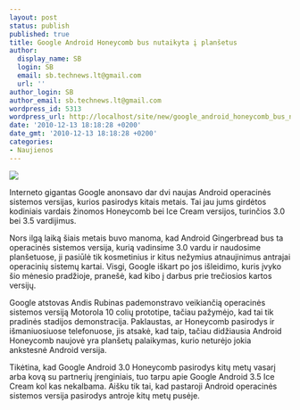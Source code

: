 ```yaml
---
layout: post
status: publish
published: true
title: Google Android Honeycomb bus nutaikyta į planšetus
author:
  display_name: SB
  login: SB
  email: sb.technews.lt@gmail.com
  url: ''
author_login: SB
author_email: sb.technews.lt@gmail.com
wordpress_id: 5313
wordpress_url: http://localhost/site/new/google_android_honeycomb_bus_nutaikyta_i_plansetus/
date: '2010-12-13 18:18:28 +0200'
date_gmt: '2010-12-13 18:18:28 +0200'
categories:
- Naujienos
---
```

<div class="imgright"><img src="http://www.part.lt/img/b38e353561ca2b73f71337e335943acb751.jpg"  /></div>
<p>Interneto gigantas Google anonsavo dar dvi naujas Android operacinės sistemos versijas, kurios pasirodys kitais metais. Tai jau jums girdėtos kodiniais vardais žinomos Honeycomb bei Ice Cream versijos, turinčios 3.0 bei 3.5 vardijimus.</p>
<p>Nors ilgą laiką šiais metais buvo manoma, kad Android Gingerbread bus ta operacinės sistemos versija, kurią vadinsime 3.0 vardu ir naudosime planšetuose, ji pasiūlė tik kosmetinius ir kitus nežymius atnaujinimus antrajai operacinių sistemų kartai. Visgi, Google iškart po jos išleidimo, kuris įvyko šio mėnesio pradžioje, pranešė, kad kibo į darbus prie trečiosios kartos versijų.</p>
<p>Google atstovas Andis Rubinas pademonstravo veikiančią operacinės sistemos versiją Motorola 10 colių prototipe, tačiau pažymėjo, kad tai tik pradinės stadijos demonstracija. Paklaustas, ar Honeycomb pasirodys ir išmaniuosiuose telefonuose, jis atsakė, kad taip, tačiau didžiausia Android Honeycomb naujovė yra planšetų palaikymas, kurio neturėjo jokia ankstesnė Android versija.</p>
<p>Tikėtina, kad Google Android 3.0 Honeycomb pasirodys kitų metų vasarį arba kovą su partnerių įrenginiais, tuo tarpu apie Google Android 3.5 Ice Cream kol kas nekalbama. Aišku tik tai, kad pastaroji Android operacinės sistemos versija pasirodys antroje kitų metų pusėje.<br /></p>
